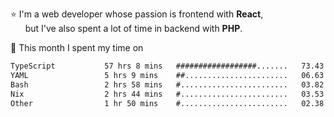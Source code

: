 ⭐ I'm a web developer whose passion is frontend with <b>React</b>,<br/>
&nbsp; &nbsp; &nbsp; but I've also spent a lot of time in backend with <b>PHP</b>.

📅 This month I spent my time on

<!--START_SECTION:waka-->

```txt
TypeScript           57 hrs 8 mins   ##################.......   73.43 %
YAML                 5 hrs 9 mins    ##.......................   06.63 %
Bash                 2 hrs 58 mins   #........................   03.82 %
Nix                  2 hrs 44 mins   #........................   03.53 %
Other                1 hr 50 mins    #........................   02.38 %
```

<!--END_SECTION:waka-->
